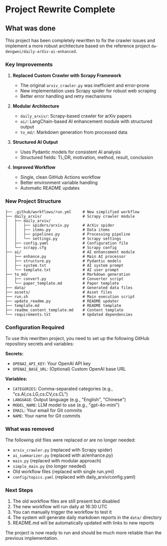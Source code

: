 # Project Rewrite Complete

## What was done

This project has been completely rewritten to fix the crawler issues and implement a more robust architecture based on the reference project `dw-dengwei/daily-arXiv-ai-enhanced`.

### Key Improvements

1. **Replaced Custom Crawler with Scrapy Framework**
   - The original `arxiv_crawler.py` was inefficient and error-prone
   - New implementation uses Scrapy spider for robust web scraping
   - Better error handling and retry mechanisms

2. **Modular Architecture**
   - `daily_arxiv/`: Scrapy-based crawler for arXiv papers
   - `ai/`: LangChain-based AI enhancement module with structured output
   - `to_md/`: Markdown generation from processed data

3. **Structured AI Output**
   - Uses Pydantic models for consistent AI analysis
   - Structured fields: TL;DR, motivation, method, result, conclusion

4. **Improved Workflow**
   - Single, clean GitHub Actions workflow
   - Better environment variable handling
   - Automatic README updates

### New Project Structure

```
├── .github/workflows/run.yml     # New simplified workflow
├── daily_arxiv/                  # Scrapy crawler module
│   ├── daily_arxiv/
│   │   ├── spiders/arxiv.py      # ArXiv spider
│   │   ├── items.py              # Data items
│   │   ├── pipelines.py          # Processing pipeline
│   │   └── settings.py           # Scrapy settings
│   ├── config.yaml               # Configuration file
│   └── scrapy.cfg                # Scrapy config
├── ai/                           # AI enhancement module
│   ├── enhance.py                # Main AI processor
│   ├── structure.py              # Pydantic models
│   ├── system.txt                # AI system prompt
│   └── template.txt              # AI user prompt
├── to_md/                        # Markdown generation
│   ├── convert.py                # Converter script
│   └── paper_template.md         # Paper template
├── data/                         # Generated data files
├── assets/                       # Asset files
├── run.sh                        # Main execution script
├── update_readme.py              # README updater
├── template.md                   # README template
├── readme_content_template.md    # Content template
└── requirements.txt              # Updated dependencies
```

### Configuration Required

To use this rewritten project, you need to set up the following GitHub repository secrets and variables:

**Secrets:**
- `OPENAI_API_KEY`: Your OpenAI API key
- `OPENAI_BASE_URL`: (Optional) Custom OpenAI base URL

**Variables:**
- `CATEGORIES`: Comma-separated categories (e.g., "cs.AI,cs.LG,cs.CV,cs.CL")  
- `LANGUAGE`: Output language (e.g., "English", "Chinese")
- `MODEL_NAME`: LLM model to use (e.g., "gpt-4o-mini")
- `EMAIL`: Your email for Git commits
- `NAME`: Your name for Git commits

### What was removed

The following old files were replaced or are no longer needed:
- `arxiv_crawler.py` (replaced with Scrapy spider)
- `ai_summarizer.py` (replaced with ai/enhance.py)
- `main.py` (replaced with modular approach)
- `simple_main.py` (no longer needed)
- Old workflow files (replaced with single run.yml)
- `config/topics.yaml` (replaced with daily_arxiv/config.yaml)

### Next Steps

1. The old workflow files are still present but disabled
2. The new workflow will run daily at 16:30 UTC
3. You can manually trigger the workflow to test it
4. The system will generate daily markdown reports in the `data/` directory
5. README.md will be automatically updated with links to new reports

The project is now ready to run and should be much more reliable than the previous implementation.
